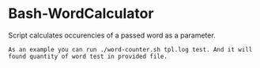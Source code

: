 # Bash-WordCalculator

Script calculates occurencies of a passed word as a parameter.

    As an example you can run ./word-counter.sh tpl.log test. And it will found quantity of word test in provided file.
